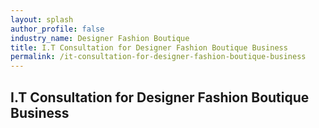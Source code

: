 ```yaml
---
layout: splash 
author_profile: false 
industry_name: Designer Fashion Boutique
title: I.T Consultation for Designer Fashion Boutique Business
permalink: /it-consultation-for-designer-fashion-boutique-business
---
```


## I.T Consultation for Designer Fashion Boutique Business